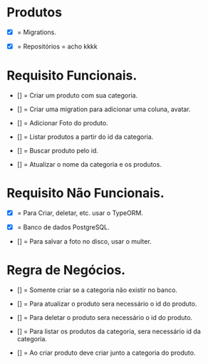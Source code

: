 # Produtos

- [x] = Migrations.

- [x] = Repositórios = acho kkkk

# Requisito Funcionais.

- [] = Criar um produto com sua categoria.

- [] = Criar uma migration para adicionar uma coluna, avatar.

- [] = Adicionar Foto do produto.

- [] = Listar produtos a partir do id da categoria.

- [] = Buscar produto pelo id.

- [] = Atualizar o nome da categoria e os produtos.

# Requisito Não Funcionais.

- [x] = Para Criar, deletar, etc. usar o TypeORM.

- [x] = Banco de dados PostgreSQL.

- [] = Para salvar a foto no disco, usar o multer.

# Regra de Negócios.

- [] = Somente criar se a categoria não existir no banco.

- [] = Para atualizar o produto sera necessário o id do produto.

- [] = Para deletar o produto sera necessário o id do produto.

- [] = Para listar os produtos da categoria, sera necessário id da categoria.

- [] = Ao criar produto deve criar junto a categoria do produto.
